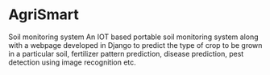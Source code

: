 # AgriSmart
Soil monitoring system
An IOT based portable soil monitoring system along with a webpage developed in Django to predict the type of crop to be grown in a particular soil, fertilizer pattern prediction, disease prediction, pest detection using image recognition etc.
